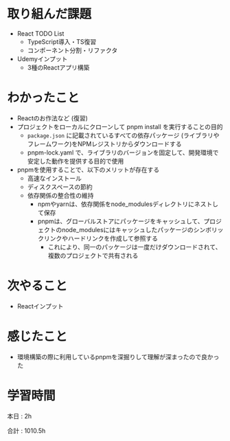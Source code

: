# 取り組んだ課題

- React TODO List
    - TypeScript導入・TS復習
    - コンポーネント分割・リファクタ
- Udemyインプット
    - 3種のReactアプリ構築

# わかったこと

- Reactのお作法など (復習)
- プロジェクトをローカルにクローンして pnpm install を実行することの目的
    - `package.json` に記載されているすべての依存パッケージ (ライブラリやフレームワーク)をNPMレジストリからダウンロードする
    - pnpm-lock.yaml で、ライブラリのバージョンを固定して、開発環境で安定した動作を提供する目的で使用
- pnpmを使用することで、以下のメリットが存在する
    - 高速なインストール
    - ディスクスペースの節約
    - 依存関係の整合性の維持
        - npmやyarnは、依存関係をnode_modulesディレクトリにネストして保存
        - pnpmは、グローバルストアにパッケージをキャッシュして、プロジェクトのnode_modulesにはキャッシュしたパッケージのシンボリックリンクやハードリンクを作成して参照する
            - これにより、同一のパッケージは一度だけダウンロードされて、複数のプロジェクトで共有される

# 次やること

- Reactインプット

# 感じたこと

- 環境構築の際に利用しているpnpmを深掘りして理解が深まったので良かった

# 学習時間

本日 : 2h

合計 : 1010.5h